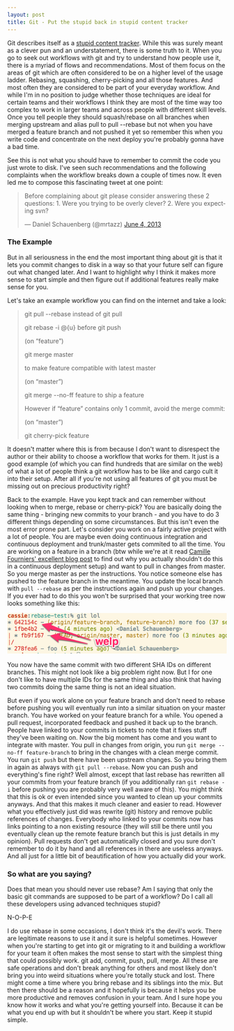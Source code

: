 ```yaml
---
layout: post
title: Git - Put the stupid back in stupid content tracker
---
```


Git describes itself as a [stupid content tracker][git-stupid-man]. While this
was surely meant as a clever pun and an understatement, there is some truth to
it. When you go to seek out workflows with git and try to understand how
people use it, there is a myriad of flows and recommendations. Most of them
focus on the areas of git which are often considered to be on a higher level
of the usage ladder. Rebasing, squashing, cherry-picking and all those
features. And most often they are considered to be part of your everyday
workflow. And while I'm in no position to judge whether those techniques are
ideal for certain teams and their workflows I think they are most of the time
way too complex to work in larger teams and across people with different skill
levels. Once you tell people they should squash/rebase on all branches when
merging upstream and alias pull to pull --rebase but not when you have merged
a feature branch and not pushed it yet so remember this when you write code
and concentrate on the next deploy you're probably gonna have a bad time.

See this is not what you should have to remember to commit the code you just
wrote to disk. I've seen such recommendations and the following complaints
when the workflow breaks down a couple of times now. It even led me to
compose this fascinating tweet at one point:

<blockquote class="twitter-tweet" lang="en">
<p>Before complaining about git
please consider answering these 2 questions:&#10;1. Were you trying to be
overly clever?&#10;2. Were you expecting svn?
</p>
&mdash; Daniel Schauenberg (@mrtazz)
<a href="https://twitter.com/mrtazz/statuses/341841535165415424">June 4, 2013</a>
</blockquote>
<script async src="//platform.twitter.com/widgets.js" charset="utf-8"></script>


### The Example
But in all seriousness in the end the most important thing about git is that
it lets you commit changes to disk in a way so that your future self can
figure out what changed later. And I want to highlight why I think it makes
more sense to start simple and then figure out if additional features really
make sense for you.

Let's take an example workflow you can find on the internet and take a look:

> git pull --rebase instead of git pull
>
> git rebase -i @{u} before git push
>
> (on “feature”)
>
>  git merge master
>
>  to make feature compatible with latest master
>
> (on “master”)
>
> git merge --no-ff feature to ship a feature
>
> However if “feature” contains only 1 commit, avoid the merge commit:
>
> (on “master”)
>
> git cherry-pick feature

It doesn't matter where this is from because I don't want to disrespect the
author or their ability to choose a workflow that works for them. It just is a
good example (of which you can find hundreds that are similar on the web) of
what a lot of people think a git workflow has to be like and cargo cult it
into their setup. After all if you're not using all features of git you must
be missing out on precious productivity right?

Back to the example. Have you kept track and can remember without looking when
to merge, rebase or cherry-pick? You are basically doing the same thing -
bringing new commits to your branch - and you have to do 3 different things
depending on some circumstances. But this isn't even the most error prone
part. Let's consider you work on a fairly active project with a lot of people.
You are maybe even doing continuous integration and continuous deployment and
trunk/master gets commited to all the time. You are working on a feature in a
branch (btw while we're at it read [Camille Fourniers' excellent blog
post][skamille-git] to find out why you actually shouldn't do this in a
continuous deployment setup) and want to pull in changes from master. So you
merge master as per the instructions. You notice someone else has pushed to
the feature branch in the meantime. You update the local branch with
`pull --rebase` as per the instructions again and push up your changes. If you
ever had to do this you won't be surprised that your working tree now looks
something like this:

![rebase on the feature branch](/images/feature-rebase.png)

You now have the same commit with two different SHA IDs on different branches.
This might not look like a big problem right now. But I for one don't like to
have multiple IDs for the same thing and also think that having two commits
doing the same thing is not an ideal situation.

But even if you work alone on your feature branch and don't need to rebase
before pushing you will eventually run into a similar situation on your master
branch. You have worked on your feature branch for a while. You opened a pull
request, incorporated feedback and pushed it back up to the branch. People
have linked to your commits in tickets to note that it fixes stuff they've
been waiting on. Now the big moment has come and you want to integrate with
master. You pull in changes from origin, you run `git merge --no-ff
feature-branch` to bring in the changes with a clean merge commit. You run
`git push` but there have been upstream changes. So you bring them in again as
always with `git pull --rebase`. Now you can push and everything's fine right?
Well almost, except that last rebase has rewritten all your commits from your
feature branch (if you additionally ran `git rebase -i` before pushing you are
probably very well aware of this). You might think that this is ok or even
intended since you wanted to clean up your commits anyways. And that this
makes it much cleaner and easier to read. However what you effectively just
did was rewrite (git) history and remove public references of changes.
Everybody who linked to your commits now has links pointing to a non existing
resource (they will still be there until you eventually clean up the remote
feature branch but this is just details in my opinion). Pull requests don't
get automatically closed and you sure don't remember to do it by hand and all
references in there are useless anyways. And all just for a little bit of
beautification of how you actually did your work.

### So what are you saying?
Does that mean you should never use rebase? Am I saying that only the basic
git commands are supposed to be part of a workflow? Do I call all these
developers using advanced techniques stupid?

N-O-P-E

I do use rebase in some occasions, I don't think it's the devil's work. There
are legitimate reasons to use it and it sure is helpful sometimes. However
when you're starting to get into git or migrating to it and building a
workflow for your team it often makes the most sense to start with the
simplest thing that could possibly work. git add, commit, push, pull, merge.
All these are safe operations and don't break anything for others and most
likely don't bring you into weird situations where you're totally stuck and
lost. There might come a time where you bring rebase and its siblings into the
mix. But then there should be a reason and it hopefully is because it helps
you be more productive and removes confusion in your team. And I sure hope you
know how it works and what you're getting yourself into. Because it can be
what you end up with but it shouldn't be where you start. Keep it stupid
simple.


[git-stupid-man]: https://www.kernel.org/pub/software/scm/git/docs/
[skamille-git]: http://whilefalse.blogspot.de/2013/02/branching-is-easy-so.html
